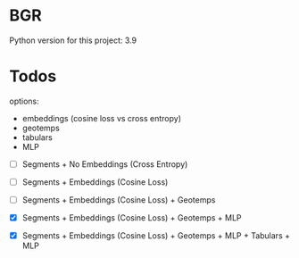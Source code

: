 # BGR

Python version for this project: 3.9

# Todos

options:
- embeddings (cosine loss vs cross entropy)
- geotemps
- tabulars
- MLP

- [ ] Segments + No Embeddings (Cross Entropy)

- [ ] Segments + Embeddings (Cosine Loss)

- [ ] Segments + Embeddings (Cosine Loss) + Geotemps

- [x] Segments + Embeddings (Cosine Loss) + Geotemps + MLP

- [x] Segments + Embeddings (Cosine Loss) + Geotemps + MLP + Tabulars + MLP